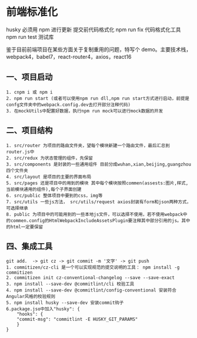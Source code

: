 # 前端标准化

husky 必须用 npm 进行更新 提交前代码格式化
npm run fix 代码格式化工具
npm run test 测试库

鉴于目前前端项目在某些方面关于复制重用的问题，特写个 demo。主要技术栈，webpack4，babel7，react-router4，axios，react16

## 一、项目启动

    1. cnpm i 或 npm i
    2. npm run start (或者可以使用npm run dll,npm run start方式进行启动，前提是confg文件夹中的webpack.config.dev去打开部分注释代码)
    3. 在mockUtils中配置好数据，执行npm run mock可以进行mock数据的开发

## 二、项目结构

    1. src/router 为项目的路由文件夹，望每个模块新建一个路由文件，最后汇总到router.js中
    2. src/redux 为状态管理的组件，先保留
    3. src/components 是封装的一些通用组件 目前分成wuhan,xian,beijing,guangzhou四个文件夹
    4. src/layout 是项目的主要的界面布局
    5. src/pages 还是项目中的用到的模块 其中每个模块按照commen(assests:图片,样式,当前模块通用的组件),每个子界面创建
    6. src/public 整体项目中要到的css，img等
    7. src/utils 一些js方法， src/utils/request axios封装有form和json两种方式，可选择继承
    8. public 为项目中的可能用到的一些本地js文件，可以选择不使用，若不使用webpack中的commen.config的HtmlWebpackIncludeAssetsPlugin要注释其中部分引用的js。其中的html一定要保留

## 四、集成工具

    git add.  -> git cz -> git commit -m '文字' -> git push
    1. commitizen/cz-cli 是一个可以实现规范的提交说明的工具： npm install -g commitizen
    2. commitizen init cz-conventional-changelog --save --save-exact
    3. npm install --save-dev @commitlint/cli 校验工具
    4. npm install --save-dev @commitlint/config-conventional 安装符合Angular风格的校验规则
    5. npm install husky --save-dev 安装commit钩子
    6.package.jso中加入"husky": {
        "hooks": {
        "commit-msg": "commitlint -E HUSKY_GIT_PARAMS"
        }
    }
